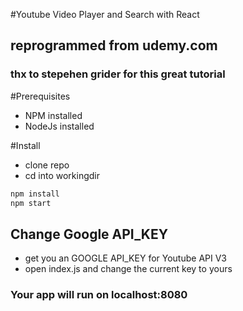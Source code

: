 #Youtube Video Player and Search with React

## reprogrammed from udemy.com
### thx to stepehen grider for this great tutorial

#Prerequisites
* NPM installed
* NodeJs installed

#Install
* clone repo
* cd into workingdir
```sh
npm install
npm start
```

## Change Google API_KEY
* get you an GOOGLE API_KEY for Youtube API V3
* open index.js and change the current key to yours

### Your app will run on localhost:8080
